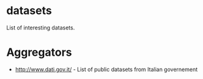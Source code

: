 # datasets
List of interesting datasets.

# Aggregators

* http://www.dati.gov.it/ - List of public datasets from Italian governement
